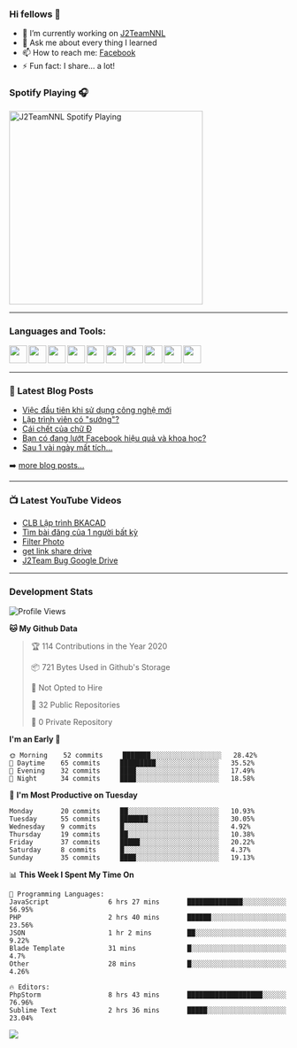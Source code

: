 ### Hi fellows 👋

- 🔭 I’m currently working on [J2TeamNNL]
- 💬 Ask me about every thing I learned
- 📫 How to reach me: [Facebook]
- ⚡ Fun fact: I share... a lot!


### Spotify Playing 🎧
[<img src="https://spotify-playing-git-master.j2teamnnl.vercel.app/api/spotify-playing" alt="J2TeamNNL Spotify Playing" width="350" />](https://open.spotify.com/user/31ghget3jspvgpjwbv5pcwli3smab)

---

### Languages and Tools:
<img align='left' height="32" width="32" src="https://cdn.jsdelivr.net/npm/simple-icons@v3/icons/sublimetext.svg" />
<img align='left' height="32" width="32" src="https://cdn.jsdelivr.net/npm/simple-icons@v3/icons/jetbrains.svg" />
<img align='left' height="32" width="32" src="https://cdn.jsdelivr.net/npm/simple-icons@v3/icons/php.svg" />
<img align='left' height="32" width="32" src="https://cdn.jsdelivr.net/npm/simple-icons@v3/icons/javascript.svg" />
<img align='left' height="32" width="32" src="https://cdn.jsdelivr.net/npm/simple-icons@v3/icons/html5.svg" />
<img align='left' height="32" width="32" src="https://cdn.jsdelivr.net/npm/simple-icons@v3/icons/css3.svg" />
<img align='left' height="32" width="32" src="https://cdn.jsdelivr.net/npm/simple-icons@v3/icons/laravel.svg" />
<img align='left' height="32" width="32" src="https://cdn.jsdelivr.net/npm/simple-icons@v3/icons/mysql.svg" />
<img align='left' height="32" width="32" src="https://cdn.jsdelivr.net/npm/simple-icons@v3/icons/mongodb.svg" />
<img align='left' height="32" width="32" src="https://cdn.jsdelivr.net/npm/simple-icons@v3/icons/mysql.svg" />

<br>
<br>

---

### 📕 Latest Blog Posts
<!-- BLOG-POST-LIST:START -->
- [Việc đầu tiên khi sử dụng công nghệ mới](https://j2teamnnl.blogspot.com/2020/07/viec-au-tien-khi-su-dung-cong-nghe-moi.html)
- [Lập trình viên có "sướng"?](https://j2teamnnl.blogspot.com/2020/03/lap-trinh-vien-co.html)
- [Cái chết của chữ Đ](https://j2teamnnl.blogspot.com/2020/01/cai-chet-cua-chu.html)
- [Bạn có đang lướt Facebook hiệu quả và khoa học?](https://j2teamnnl.blogspot.com/2019/08/ban-co-ang-luot-web-hieu-qua-va-khoa-hoc.html)
- [Sau 1 vài ngày mất tích...](https://j2teamnnl.blogspot.com/2019/08/sau-1-vai-ngay-mat-tich.html)
<!-- BLOG-POST-LIST:END -->
➡️ [more blog posts...](https://j2teamnnl.blogspot.com)

---

### 📺 Latest YouTube Videos
<!-- YOUTUBE:START -->
- [CLB Lập trình BKACAD](https://www.youtube.com/watch?v=qBt6Z4il53Y)
- [Tìm bài đăng của 1 người bất kỳ](https://www.youtube.com/watch?v=PyvfvB-l7LA)
- [Filter Photo](https://www.youtube.com/watch?v=5vnjtl5S0Ig)
- [get link share drive](https://www.youtube.com/watch?v=y2nTZzPRxAI)
- [J2Team Bug Google Drive](https://www.youtube.com/watch?v=lRmVN6t4gKc)
<!-- YOUTUBE:END -->

---
### Development Stats
<!--START_SECTION:waka-->
![Profile Views](http://img.shields.io/badge/Profile%20Views-161-blue)

**🐱 My Github Data** 

> 🏆 114 Contributions in the Year 2020
 > 
> 📦 721 Bytes Used in Github's Storage 
 > 
> 🚫 Not Opted to Hire
 > 
> 📜 32 Public Repositories
 > 
> 🔑 0 Private Repository 
 > 
**I'm an Early 🐤** 

```text
🌞 Morning    52 commits     ███████░░░░░░░░░░░░░░░░░░   28.42% 
🌆 Daytime    65 commits     █████████░░░░░░░░░░░░░░░░   35.52% 
🌃 Evening    32 commits     ████░░░░░░░░░░░░░░░░░░░░░   17.49% 
🌙 Night      34 commits     ████░░░░░░░░░░░░░░░░░░░░░   18.58%

```
📅 **I'm Most Productive on Tuesday** 

```text
Monday       20 commits     ██░░░░░░░░░░░░░░░░░░░░░░░   10.93% 
Tuesday      55 commits     ███████░░░░░░░░░░░░░░░░░░   30.05% 
Wednesday    9 commits      █░░░░░░░░░░░░░░░░░░░░░░░░   4.92% 
Thursday     19 commits     ██░░░░░░░░░░░░░░░░░░░░░░░   10.38% 
Friday       37 commits     █████░░░░░░░░░░░░░░░░░░░░   20.22% 
Saturday     8 commits      █░░░░░░░░░░░░░░░░░░░░░░░░   4.37% 
Sunday       35 commits     ████░░░░░░░░░░░░░░░░░░░░░   19.13%

```


📊 **This Week I Spent My Time On** 

```text
💬 Programming Languages: 
JavaScript               6 hrs 27 mins       ██████████████░░░░░░░░░░░   56.95% 
PHP                      2 hrs 40 mins       ██████░░░░░░░░░░░░░░░░░░░   23.56% 
JSON                     1 hr 2 mins         ██░░░░░░░░░░░░░░░░░░░░░░░   9.22% 
Blade Template           31 mins             █░░░░░░░░░░░░░░░░░░░░░░░░   4.7% 
Other                    28 mins             █░░░░░░░░░░░░░░░░░░░░░░░░   4.26%

🔥 Editors: 
PhpStorm                 8 hrs 43 mins       ███████████████████░░░░░░   76.96% 
Sublime Text             2 hrs 36 mins       █████░░░░░░░░░░░░░░░░░░░░   23.04%

```


<!--END_SECTION:waka-->

<img align="left" src="https://github-readme-stats-git-master.j2teamnnl.vercel.app/api?username=J2TeamNNL&show_icons=true&hide_border=true" />


[J2TeamNNL]: https://j2teamnnl.com/
[Facebook]: https://fb.me/j2teamnnl

